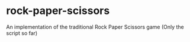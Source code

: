# rock-paper-scissors
An implementation of the traditional Rock Paper Scissors game
(Only the script so far)
